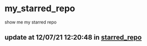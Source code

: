 # my_starred_repo
show me my starred repo

update at 12/07/21 12:20:48 in [starred_repo](./index.html)
---

